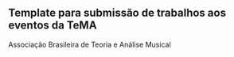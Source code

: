 Template para submissão de trabalhos aos eventos da TeMA
--------------------------------------------------------

Associação Brasileira de Teoria e Análise Musical
